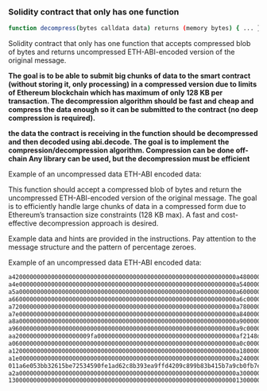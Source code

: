 ### Solidity contract that only has one function

```bash
function decompress(bytes calldata data) returns (memory bytes) { ... }
```
Solidity contract that only has one function that accepts compressed blob of bytes and returns uncompressed ETH-ABI-encoded version of the original message.

**The goal is to be able to submit big chunks of data to the smart contract (without storing it, only processing) in a compressed version due to limits of Ethereum blockchain which has maximum of only 128 KB per transaction.
The decompression algorithm should be fast and cheap and compress the data enough so it can be submitted to the contract (no deep compression is required).**

**the data the contract is receiving in the function should be decompressed and then decoded using abi.decode. The goal is to implement the compression/decompression algorithm. Compression can be done off-chain
Any library can be used, but the decompression must be efficient**

Example of an uncompressed data ETH-ABI encoded data:

This function should accept a compressed blob of bytes and return the uncompressed ETH-ABI-encoded version of the original message. The goal is to efficiently handle large chunks of data in a compressed form due to Ethereum’s transaction size constraints (128 KB max). A fast and cost-effective decompression approach is desired.

Example data and hints are provided in the instructions. Pay attention to the message structure and the pattern of percentage zeroes.

Example of an uncompressed data ETH-ABI encoded data:
```bash
a420000000000000000000000000000000000000000000000000000000000000a480000000000000000000000000000000000000000000000000000000000000
a4e0000000000000000000000000000000000000000000000000000000000000a540000000000000000000000000000000000000000000000000000000000000
a5a0000000000000000000000000000000000000000000000000000000000000a600000000000000000000000000000000000000000000000000000000000000
a660000000000000000000000000000000000000000000000000000000000000a6c0000000000000000000000000000000000000000000000000000000000000
a720000000000000000000000000000000000000000000000000000000000000a780000000000000000000000000000000000000000000000000000000000000
a7e0000000000000000000000000000000000000000000000000000000000000a840000000000000000000000000000000000000000000000000000000000000
a8a0000000000000000000000000000000000000000000000000000000000000a900000000000000000000000000000000000000000000000000000000000000
a960000000000000000000000000000000000000000000000000000000000000a9c0000000000000000000000000000000000000000000000000000000000000
aa200000000000000000009fa000000000000000000000000000000000000000af2148de00000000000000000000000000000000000000000000000000000000
a060000000000000000000000000000000000000000000000000000000000000a0c0000000000000000000000000000000000000000000000000000000000000
a120000000000000000000000000000000000000000000000000000000000000a180000000000000000000000000000000000000000000000000000000000000
a1e0000000000000000000000000000000000000000000000000000000000000a240000000000000000000000000000000000000000000000000000000000000
011a6e053bb32615be72534590fe1ad62c8b393ea9ffd4209c899b83b415b7a9cb0fb7e620dd511aaca2b42461c40b77ef95a07dbf5e7eaad17363ba843d3115
a2a0000000000000000000000000000000000000000000000000000000000000a300000000000000000000000000000000000000000000000000000000000000
13000000000000000000000000000000000000000000000000000000000000001300000000000000000000000000000000000000000000000000000000000000
```
